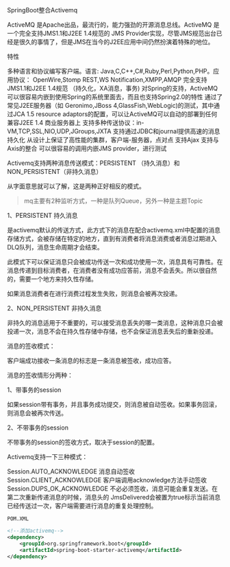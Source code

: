 SpringBoot整合Activemq

ActiveMQ 是Apache出品，最流行的，能力强劲的开源消息总线。ActiveMQ 是一个完全支持JMS1.1和J2EE 1.4规范的 JMS Provider实现，尽管JMS规范出台已经是很久的事情了，但是JMS在当今的J2EE应用中间仍然扮演着特殊的地位。

特性

多种语言和协议编写客户端。语言: Java,C,C++,C#,Ruby,Perl,Python,PHP。应用协议： OpenWire,Stomp REST,WS Notification,XMPP,AMQP
完全支持JMS1.1和J2EE 1.4规范 （持久化，XA消息，事务)
对Spring的支持，ActiveMQ可以很容易内嵌到使用Spring的系统里面去，而且也支持Spring2.0的特性
通过了常见J2EE服务器（如 Geronimo,JBoss 4,GlassFish,WebLogic)的测试，其中通过JCA 1.5 resource adaptors的配置，可以让ActiveMQ可以自动的部署到任何兼容J2EE 1.4 商业服务器上
支持多种传送协议：in-VM,TCP,SSL,NIO,UDP,JGroups,JXTA
支持通过JDBC和journal提供高速的消息持久化
从设计上保证了高性能的集群，客户端-服务器，点对点
支持Ajax
支持与Axis的整合
可以很容易的调用内嵌JMS provider，进行测试

Activemq支持两种消息传送模式：PERSISTENT （持久消息）和 NON_PERSISTENT（非持久消息）

从字面意思就可以了解，这是两种正好相反的模式。

> mq主要有2种监听方式，一种是队列Queue，另外一种是主题Topic 

1、PERSISTENT 持久消息

是activemq默认的传送方式，此方式下的消息在配合activemq.xml中配置的消息存储方式，会被存储在特定的地方，直到有消费者将消息消费或者消息过期进入DLQ队列，消息生命周期才会结束。

此模式下可以保证消息只会被成功传送一次和成功使用一次，消息具有可靠性。在消息传递到目标消费者，在消费者没有成功应答前，消息不会丢失。所以很自然的，需要一个地方来持久性存储。

如果消息消费者在进行消费过程发生失败，则消息会被再次投递。

2、NON_PERSISTENT 非持久消息

非持久的消息适用于不重要的，可以接受消息丢失的哪一类消息，这种消息只会被投递一次，消息不会在持久性存储中存储，也不会保证消息丢失后的重新投递。

消息的签收模式：

客户端成功接收一条消息的标志是一条消息被签收，成功应答。

消息的签收情形分两种：

1、带事务的session

 如果session带有事务，并且事务成功提交，则消息被自动签收。如果事务回滚，则消息会被再次传送。

2、不带事务的session

 不带事务的session的签收方式，取决于session的配置。

Activemq支持一下三种模式：

  Session.AUTO_ACKNOWLEDGE  消息自动签收
  Session.CLIENT_ACKNOWLEDGE  客户端调用acknowledge方法手动签收
  Session.DUPS_OK_ACKNOWLEDGE 不必必须签收，消息可能会重复发送。在第二次重新传递消息的时候，消息头的        JmsDelivered会被置为true标示当前消息已经传送过一次，客户端需要进行消息的重复处理控制。

`POM.XML`

```xml
<!--添加activemq-->
<dependency>
    <groupId>org.springframework.boot</groupId>
    <artifactId>spring-boot-starter-activemq</artifactId>
</dependency>
```